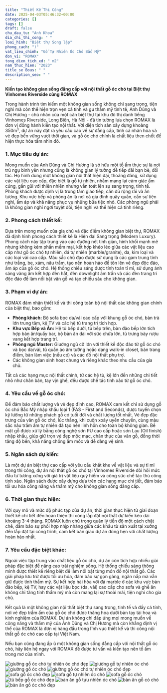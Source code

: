 ```yaml
---
title: "Thiết Kế Thi Công"
date: 2025-04-03T05:46:32+00:00
categories: []
tags: []
draft: false
chu_dau_tu: "Anh Khoa"
dia_chi_thi_cong: " "
loai_hinh: "Biệt thự Song lập"
phong_cach: ")"
vat_lieu_chinh: "Gỗ Tự Nhiên Óc Chó Bắc Mỹ"
don_vi: "ROMAX"
tong_dien_tich_xd: " m2"
nam_thuc_hien: "2023"
title_se Bous: " "
description_seo: " "
---
```

**Kiến tạo không gian sống đẳng cấp với nội thất gỗ óc chó tại Biệt thự Vinhomes Riverside cùng ROMAX**

Trong hành trình tìm kiếm một không gian sống không chỉ sang trọng, tiện nghi mà còn thể hiện trọn vẹn cá tính và gu thẩm mỹ tinh tế, Anh Dũng và Chị Hương - chủ nhân của một căn biệt thự tại khu đô thị danh tiếng Vinhomes Riverside, Long Biên, Hà Nội - đã tin tưởng lựa chọn ROMAX là đơn vị đồng hành kiến tạo nội thất. Với diện tích sàn xây dựng khoảng 350m², dự án này đặt ra yêu cầu cao về sự đẳng cấp, tính cá nhân hóa và vẻ đẹp bền vững vượt thời gian, và gỗ óc chó chính là chất liệu then chốt để hiện thực hóa tầm nhìn đó.

### 1. Mục tiêu dự án:

Mong muốn của Anh Dũng và Chị Hương là sở hữu một tổ ấm thực sự là nơi trú ngụ bình yên nhưng cũng là không gian lý tưởng để tiếp đãi bạn bè, đối tác. Họ hình dung một không gian nội thất hiện đại, thoáng đãng, sử dụng các vật liệu cao cấp, đặc biệt là gỗ tự nhiên, nhằm mang lại cảm giác ấm cúng, gần gũi với thiên nhiên nhưng vẫn toát lên sự sang trọng, tinh tế. Phòng khách được định vị là trung tâm giao tiếp, cần đủ rộng rãi và ấn tượng. Khu vực bếp và phòng ăn là nơi cả gia đình quây quần, cần sự tiện nghi, ấm áp và khả năng phục vụ những bữa tiệc nhỏ. Các phòng ngủ phải là không gian nghỉ ngơi tuyệt đối, tiện nghi và thể hiện cá tính riêng.

### 2. Phong cách thiết kế:

Dựa trên mong muốn của gia chủ và đặc điểm không gian biệt thự, ROMAX đã định hình phong cách thiết kế là Hiện đại Sang trọng (Modern Luxury). Phong cách này tập trung vào các đường nét tinh giản, hình khối mạnh mẽ nhưng không kém phần mềm mại, kết hợp khéo léo giữa các vật liệu cao cấp như gỗ óc chó tự nhiên, đá tự nhiên (marble/granite), da, kim loại và các loại vải cao cấp. Màu sắc chủ đạo được sử dụng là các gam trung tính như trắng, be, xám, nâu trầm, tạo nền hoàn hảo để tôn lên vẻ đẹp độc đáo, ấm áp của gỗ óc chó. Hệ thống chiếu sáng được tính toán tỉ mỉ, sử dụng ánh sáng vàng ấm kết hợp đèn hắt, đèn downlight âm trần và các đèn trang trí độc đáo để làm nổi bật vân gỗ và tạo chiều sâu cho không gian.

### 3. Phạm vi dự án:

ROMAX đảm nhận thiết kế và thi công toàn bộ nội thất các không gian chính của biệt thự, bao gồm:

* **Phòng khách:** Bộ sofa bọc da/vải cao cấp với khung gỗ óc chó, bàn trà lớn trung tâm, kệ TV và các hệ tủ trang trí tích hợp.
* **Khu vực Bếp và Ăn:** Hệ tủ bếp dưới, tủ bếp trên, bàn đảo bếp lớn tích hợp bàn ăn/quầy bar, bộ bàn ăn dài với sức chứa lớn, tủ trưng bày rượu vang kết hợp trang trí.
* **Phòng ngủ Master:** Giường ngủ cỡ lớn với thiết kế độc đáo từ gỗ óc chó và bọc da/vải, tủ quần áo âm tường hoặc dạng walk-in closet, bàn trang điểm, bàn làm việc (nếu có) và các đồ nội thất phụ trợ.
* Các không gian sinh hoạt chung và riêng khác theo nhu cầu của gia chủ.

Tất cả các hạng mục nội thất chính, từ các hệ tủ, kệ lớn đến những chi tiết nhỏ như chân bàn, tay vịn ghế, đều được chế tác tinh xảo từ gỗ óc chó.

### 4. Yêu cầu về gỗ óc chó:

Để đảm bảo chất lượng và vẻ đẹp đỉnh cao, ROMAX cam kết chỉ sử dụng gỗ óc chó Bắc Mỹ nhập khẩu loại 1 (FAS - First and Seconds), được tuyển chọn kỹ lưỡng từ những phách gỗ có tuổi đời và chất lượng tốt nhất. Vẻ đẹp đặc trưng của vân gỗ óc chó, lúc thẳng, khi cuộn xoáy uyển chuyển, cùng màu sắc nâu trầm ấm tự nhiên đã tạo nên linh hồn cho toàn bộ không gian. Bề mặt gỗ được xử lý bằng công nghệ sơn PU cao cấp hoặc sơn Lau (Oil finish) nhập khẩu, giúp giữ trọn vẻ đẹp mộc mạc, chân thực của vân gỗ, đồng thời tăng độ bền, khả năng chống ẩm mốc và dễ dàng vệ sinh.

### 5. Ngân sách dự kiến:

Là một dự án biệt thự cao cấp với yêu cầu khắt khe về vật liệu và sự tỉ mỉ trong thi công, dự án nội thất gỗ óc chó tại Vinhomes Riverside đòi hỏi mức đầu tư tương xứng với giá trị vật liệu quý hiếm và công sức chế tác thủ công tinh xảo. Ngân sách được xây dựng dựa trên các hạng mục chi tiết, đảm bảo tối ưu hóa công năng và thẩm mỹ cho không gian sống đẳng cấp.

### 6. Thời gian thực hiện:

Với quy mô và mức độ phức tạp của dự án, thời gian thực hiện từ giai đoạn thiết kế chi tiết đến hoàn thiện thi công lắp đặt nội thất dự kiến kéo dài khoảng 3-4 tháng. ROMAX luôn chú trọng quản lý tiến độ một cách chặt chẽ, đảm bảo sự phối hợp nhịp nhàng giữa các khâu từ sản xuất tại xưởng đến lắp đặt tại công trình, cam kết bàn giao dự án đúng hẹn với chất lượng hoàn hảo nhất.

### 7. Yêu cầu đặc biệt khác:

Ngoài việc tập trung vào chất liệu gỗ óc chó, dự án còn tích hợp nhiều giải pháp đặc biệt để nâng cao trải nghiệm sống. Hệ thống chiếu sáng thông minh được thiết kế riêng biệt để làm nổi bật từng món đồ nội thất gỗ. Các giải pháp lưu trữ được tối ưu hóa, đảm bảo sự gọn gàng, ngăn nắp mà vẫn giữ được tính thẩm mỹ. Sự kết hợp hài hòa với đá marble ở các khu vực bàn đảo bếp, kệ TV, hay các vật liệu bọc (da, vải) cao cấp cho sofa và ghế ăn không chỉ tăng tính thẩm mỹ mà còn mang lại sự thoải mái, tiện nghi cho gia chủ.

Kết quả là một không gian nội thất biệt thự sang trọng, tinh tế và đầy cá tính, nơi vẻ đẹp trầm ấm của gỗ óc chó được thăng hoa dưới bàn tay tài hoa và kinh nghiệm của ROMAX. Dự án không chỉ đáp ứng mọi mong muốn về công năng và thẩm mỹ của Anh Dũng và Chị Hương mà còn khẳng định vị thế của ROMAX là đơn vị hàng đầu trong lĩnh vực thiết kế và thi công nội thất gỗ óc chó cao cấp tại Việt Nam.

Nếu bạn cũng đang ấp ủ một không gian sống đẳng cấp với nội thất gỗ óc chó, hãy liên hệ ngay với ROMAX để được tư vấn và kiến tạo nên tổ ấm trong mơ của mình.

![giường gỗ óc chó tự nhiên óc chó đẹp](/img/giuong/gg34/giuong-go-oc-cho-gg34-v2-47.webp)
![giường gỗ tự nhiên óc chó](/img/giuong/gg34/giuong-go-oc-cho-gg34-v2-44.webp)
![giường gỗ óc chó](/img/giuong/gg34/giuong-go-oc-cho-gg34-v1-46.webp)
![giường gỗ óc chó tự nhiên óc chó đẹp](/img/giuong/gg34/giuong-go-oc-cho-gg34-v1-45.webp)
![sofa gỗ óc chó đẹp](/img/sofa/sf34/sofa-go-oc-cho-sf34-3.webp)
![sofa gỗ tự nhiên óc chó](/img/sofa/sf34/sofa-go-oc-cho-sf34-2.webp)
![sofa gỗ óc chó](/img/sofa/sf34/sofa-go-oc-cho-sf34-1.webp)
![tủ bếp gỗ óc chó đẹp](/img/tu-bep/tb34/tu-bep-go-oc-cho-tb34-1.webp)
![bàn ăn gỗ tựu nhiên óc chó](/img/ban-an/ba34/ban-an-go-oc-cho-ba34-3.webp)
![bàn ăn gỗ có chó](/img/ban-an/ba34/ban-an-go-oc-cho-ba34-2.webp)
![bàn ăn gỗ óc chó đẹp](/img/ban-an/ba34/ban-an-go-oc-cho-ba34-1.webp)